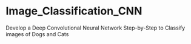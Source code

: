 # Image_Classification_CNN
Develop a Deep Convolutional Neural Network Step-by-Step to Classify images of Dogs and Cats
